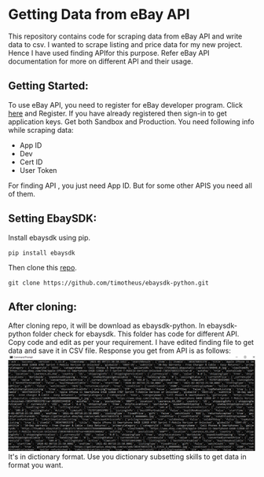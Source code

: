 # Getting Data from eBay API
This repository contains code for scraping data from eBay API and write data to csv. I wanted to scrape listing and price data for my new project. Hence I have used finding APIfor this purpose. 
Refer eBay API documentation for more on different API and their usage. 
## Getting Started:
To use eBay API, you need to register for eBay developer program. Click [here](https://developer.ebay.com/) and Register. If you have already registered then sign-in to get application keys.  Get both Sandbox and Production. You need following info while scraping data:
* App ID
* Dev
* Cert ID
* User Token

For finding API , you just need App ID. But for some other APIS you need all of them.
## Setting EbaySDK:
Install ebaysdk using pip.
```
pip install ebaysdk
```
Then clone this [repo](https://github.com/timotheus/ebaysdk-python.git).
```
git clone https://github.com/timotheus/ebaysdk-python.git
```
## After cloning:
After cloning repo, it will be download as ebaysdk-python. In ebaysdk-python folder check for ebaysdk.
This folder has code for different API. Copy code and edit as per your requirement.
I have edited finding file to get data and save it in CSV file. Response you get from API is as follows:
![Response from eBay API](/img/Response_dict.PNG)
It's in dictionary format. Use you dictionary subsetting skills to get data in format you want. 

